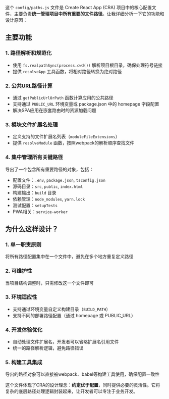 这个 `config/paths.js` 文件是 Create React App (CRA) 项目中的核心配置文件，主要负责**统一管理项目中所有重要的文件路径**。让我详细分析一下它的功能和设计原因：

## 主要功能

### 1. **路径解析和规范化**
- 使用 `fs.realpathSync(process.cwd())` 解析项目根目录，确保处理符号链接
- 提供 `resolveApp` 工具函数，将相对路径转换为绝对路径

### 2. **公共URL路径计算**
- 通过 `getPublicUrlOrPath` 函数计算应用的公共路径
- 支持通过 `PUBLIC_URL` 环境变量或 package.json 中的 homepage 字段配置
- 解决SPA应用在嵌套路由时的资源加载问题

### 3. **模块文件扩展名处理**
- 定义支持的文件扩展名列表（`moduleFileExtensions`）
- 提供 `resolveModule` 函数，按照webpack的解析顺序查找文件

### 4. **集中管理所有关键路径**
导出了一个包含所有重要路径的对象，包括：
- 配置文件：`.env`, `package.json`, `tsconfig.json`
- 源码目录：`src`, `public`, `index.html`
- 构建输出：`build` 目录
- 依赖管理：`node_modules`, `yarn.lock`
- 测试配置：`setupTests`
- PWA相关：`service-worker`

## 为什么这样设计？

### 1. **单一职责原则**
将所有路径配置集中在一个文件中，避免在多个地方重复定义路径

### 2. **可维护性**
当项目结构调整时，只需修改这一个文件即可

### 3. **环境适应性**
- 支持通过环境变量自定义构建目录（`BUILD_PATH`）
- 支持不同的部署路径配置（通过 homepage 或 PUBLIC_URL）

### 4. **开发体验优化**
- 自动处理文件扩展名，开发者可以省略扩展名引用文件
- 统一的路径解析逻辑，避免路径错误

### 5. **构建工具集成**
导出的路径对象可以直接被webpack、babel等构建工具使用，确保配置一致性

这个文件体现了CRA的设计理念：**约定优于配置**，同时提供必要的灵活性。它将复杂的底层路径处理逻辑封装起来，让开发者可以专注于业务开发。